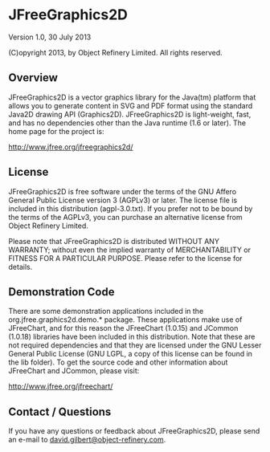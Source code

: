 JFreeGraphics2D
===============

Version 1.0, 30 July 2013

(C)opyright 2013, by Object Refinery Limited.  All rights reserved.


Overview
--------
JFreeGraphics2D is a vector graphics library for the Java(tm) platform that allows you to generate content in SVG and PDF format using the standard Java2D drawing API (Graphics2D).  JFreeGraphics2D is light-weight, fast, and has no dependencies other than the Java runtime (1.6 or later).  The home page for the project is:

http://www.jfree.org/jfreegraphics2d/


License
-------
JFreeGraphics2D is free software under the terms of the GNU Affero General Public License version 3 (AGPLv3) or later.  The license file is included in this distribution (agpl-3.0.txt).  If you prefer not to be bound by the terms of the AGPLv3, you can purchase an alternative license from Object Refinery Limited.

Please note that JFreeGraphics2D is distributed WITHOUT ANY WARRANTY; without even the implied warranty of MERCHANTABILITY or FITNESS FOR A PARTICULAR PURPOSE.  Please refer to the license for details.


Demonstration Code
------------------
There are some demonstration applications included in the org.jfree.graphics2d.demo.* package.  These applications make use of JFreeChart, and for this reason the JFreeChart (1.0.15) and JCommon (1.0.18) libraries have been included in this distribution.  Note that these are not required dependencies and that they are licensed under the GNU Lesser General Public License (GNU LGPL, a copy of this license can be found in the lib folder).  To get the source code and other information about JFreeChart and JCommon, please visit:

http://www.jfree.org/jfreechart/ 


Contact / Questions
-------------------
If you have any questions or feedback about JFreeGraphics2D, please send an e-mail to david.gilbert@object-refinery.com.
